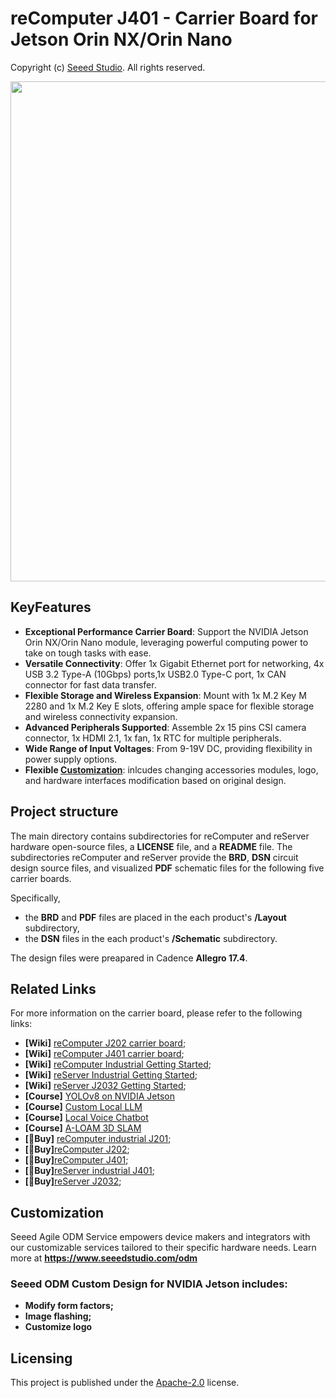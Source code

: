 # reComputer J401 - Carrier Board for Jetson Orin NX/Orin Nano

Copyright (c) [Seeed Studio](https://www.seeedstudio.com/). All rights reserved.


<div align="center">
    <img src="https://files.seeedstudio.com/OSHW_Jetson/reComputer_J401/fig1.jpg" style="width:800px;" />
</div>


## KeyFeatures
- **Exceptional Performance Carrier Board**: Support the NVIDIA Jetson Orin NX/Orin Nano module, leveraging powerful computing power to take on tough tasks with ease.
- **Versatile Connectivity**: Offer 1x Gigabit Ethernet port for networking, 4x USB 3.2 Type-A (10Gbps) ports,1x USB2.0 Type-C port, 1x CAN connector for fast data transfer.
- **Flexible Storage and Wireless Expansion**: Mount with 1x M.2 Key M 2280 and 1x M.2 Key E slots, offering ample space for flexible storage and wireless connectivity expansion.
- **Advanced Peripherals Supported**: Assemble 2x 15 pins CSI camera connector, 1x HDMI 2.1, 1x fan, 1x RTC for multiple peripherals.
- **Wide Range of Input Voltages**: From 9-19V DC, providing flexibility in power supply options.
- **Flexible [Customization](https://www.seeedstudio.com/odm.html)**: inlcudes changing accessories modules, logo, and hardware interfaces modification based on original design.

## Project structure 
The main directory contains subdirectories for reComputer and reServer hardware open-source files, a **LICENSE** file, and a **README** file. The subdirectories reComputer and reServer provide the **BRD**, **DSN** circuit design source files, and visualized **PDF** schematic files for the following five carrier boards. 

Specifically, 
- the **BRD** and **PDF** files are placed in the each product's **/Layout** subdirectory, 
- the **DSN** files in the each product's **/Schematic** subdirectory.

The design files were preapared in Cadence **Allegro 17.4**.

## Related Links
For more information on the carrier board, please refer to the following links:
- **[Wiki]** [reComputer J202 carrier board](https://wiki.seeedstudio.com/reComputer_J2021_J202_Flash_Jetpack/);
- **[Wiki]** [reComputer J401 carrier board](https://wiki.seeedstudio.com/J401_carrierboard_Hardware_Interfaces_Usage/);
- **[Wiki]** [reComputer Industrial Getting Started](https://wiki.seeedstudio.com/reComputer_Industrial_Getting_Started/);
- **[Wiki]** [reServer Industrial Getting Started](https://wiki.seeedstudio.com/reServer_Industrial_Getting_Started/);
- **[Wiki]** [reServer J2032 Getting Started](https://wiki.seeedstudio.com/reServer_J2032_Getting_Started/);
- **[Course]** [YOLOv8 on NVIDIA Jetson](https://wiki.seeedstudio.com/YOLOv8-DeepStream-TRT-Jetson/)
- **[Course]** [Custom Local LLM](https://wiki.seeedstudio.com/Finetune_LLM_on_Jetson/)
- **[Course]** [Local Voice Chatbot](https://wiki.seeedstudio.com/Local_Voice_Chatbot/)
- **[Course]** [A-LOAM 3D SLAM](https://wiki.seeedstudio.com/a_loam/)
- **[🛒Buy]** [reComputer industrial J201](https://www.seeedstudio.com/reComputer-Industrial-J2012-p-5685.html);
- **[🛒Buy]**[reComputer J202](https://www.seeedstudio.com/reComputer-J202-Carrier-Board-for-Jetson-Xavier-NX-p-5397.html);
- **[🛒Buy]**[reComputer J401](https://www.seeedstudio.com/reComputer-J401-Carrier-Board-for-Jetson-Orin-NX-Orin-Nano-p-5636.html);
- **[🛒Buy]**[reServer industrial J401](https://www.seeedstudio.com/reServer-industrial-J4012-p-5747.html);
- **[🛒Buy]**[reServer J2032](https://www.seeedstudio.com/reServer-Jetson-20-1-H2-p-5337.html);




## Customization 
Seeed Agile ODM Service empowers device makers and integrators with our customizable services tailored to their specific hardware needs. Learn more at **https://www.seeedstudio.com/odm**

### Seeed ODM Custom Design for NVIDIA Jetson includes:
- **Modify form factors;**
- **Image flashing;**
- **Customize logo**

## Licensing
This project is published under the [Apache-2.0](../../LICENSE) license.